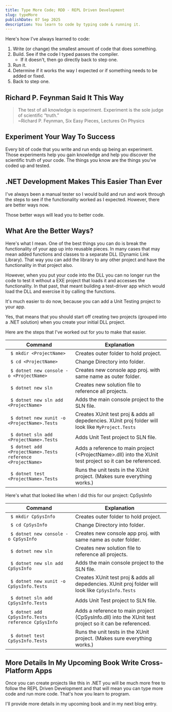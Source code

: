 ```yaml
---
title: Type More Code; RDD - REPL Driven Development 
slug: typeMore 
publishDate: 07 Sep 2025
description: You learn to code by typing code & running it. 
---
```

Here's how I've always learned to code:
1. Write (or change) the smallest amount of code that does something.
2. Build.  See if the code I typed passes the compiler.
   - If it doesn't, then go directly back to step one.
3. Run it.
4. Determine if it works the way I expected or if something needs to be added or fixed.
5. Back to step one.

## Richard P. Feynman Said It This Way
<blockquote>The test of all knowledge is experiment. Experiment is the sole judge of scientific “truth.”
<br>~Richard P. Feynman, Six Easy Pieces, Lectures On Physics</blockquote>

## Experiment Your Way To Success
Every bit of code that you write and run ends up being an experiment.  Those experiments help you gain knowledge and help you discover the scientific truth of your code.  The things you know are the things you've coded up and tested.

## .NET Development Makes This Easier Than Ever
I've always been a manual tester so I would build and run and work through the steps to see if the functionality worked as I expected.  However, there are better ways now.

Those better ways will lead you to better code.

## What Are the Better Ways?
Here's what I mean.  One of the best things you can do is break the functionality of your app up into reusable pieces.  In many cases that may mean added functions and classes to a separate DLL (Dynamic Link Library).  That way you can add the library to any other project and have the functionality in that project also.

However, when you put your code into the DLL you can no longer run the code to test it without a EXE project that loads it and accesses the functionality.  In that past, that meant building a test-driver app which would load the DLL and exercise it by calling the functions.

It's much easier to do now, because you can add a Unit Testing project to your app.

Yes, that means that you should start off creating two projects (grouped into a .NET solution) when you create your initial DLL project.

Here are the steps that I've worked out for you to make that easier.

|       Command                                |                  Explanation              |
|----------------------------------------------|-------------------------------------------|
|<code> $ mkdir &lt;ProjectName&gt; </code> | Creates outer folder to hold project.      |
|<code> $ cd &lt;ProjectName&gt; </code>    | Change Directory into folder.              |
|<code> $ dotnet new console -o &lt;ProjectName&gt; </code> | Creates new console app proj. with same name as outer folder. |
|<code> $ dotnet new sln </code> | Creates new solution file to reference all projects.      |
|<code> $ dotnet new sln add &lt;ProjectName&gt; </code> | Adds the main console project to the SLN file.|
|<code> $ dotnet new xunit -o &lt;ProjectName&gt;.Tests </code> | Creates XUnit test proj &amp; adds all depedencies. XUnit proj folder will look like `MyProject.Tests` |
|<code> $ dotnet sln add &lt;ProjectName&gt;.Tests </code> | Adds Unit Test project to SLN file. |
|<code> $ dotnet add &lt;ProjectName&gt;.Tests reference &lt;ProjectName&gt; </code> | Adds a reference to main project (&lt;ProjectName&gt;.dll) into the XUnit test project so it can be referenced.      |
|<code> $ dotnet test &lt;ProjectName&gt;.Tests </code> | Runs the unit tests in the XUnit project. (Makes sure everything works.) |

Here's what that looked like when I did this for our project: CpSysInfo

|       Command                                |                  Explanation              |
|----------------------------------------------|-------------------------------------------|
|<code> $ mkdir CpSysInfo </code> | Creates outer folder to hold project.      |
|<code> $ cd CpSysInfo </code>    | Change Directory into folder.              |
|<code> $ dotnet new console -o CpSysInfo </code> | Creates new console app proj. with same name as outer folder. |
|<code> $ dotnet new sln </code> | Creates new solution file to reference all projects.      |
|<code> $ dotnet new sln add CpSysInfo </code> | Adds the main console project to the SLN file.|
|<code> $ dotnet new xunit -o CpSysInfo.Tests </code> | Creates XUnit test proj &amp; adds all depedencies. XUnit proj folder will look like `CpSysInfo.Tests` |
|<code> $ dotnet sln add CpSysInfo.Tests </code> | Adds Unit Test project to SLN file. |
|<code> $ dotnet add CpSysInfo.Tests reference CpSysInfo </code> | Adds a reference to main project (CpSysInfo.dll) into the XUnit test project so it can be referenced.      |
|<code> $ dotnet test CpSysInfo.Tests </code> | Runs the unit tests in the XUnit project. (Makes sure everything works.) |

## More Details In My Upcoming Book Write Cross-Platform Apps
Once you can create projects like this in .NET you will be much more free to follow the REPL Driven Development and that will mean you can type more code and run more code.  That's how you learn to program.

I'll provide more details in my upcoming book and in my next blog entry.
